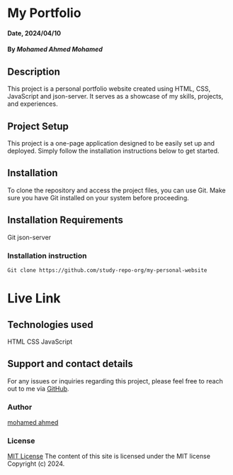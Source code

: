 # My Portfolio

#### Date, 2024/04/10

#### By *Mohamed Ahmed Mohamed*

## Description
 This project is a personal portfolio website created using HTML, CSS, JavaScript and json-server. It serves as a showcase of my skills, projects, and experiences.

## Project Setup
 This project is a one-page application designed to be easily set up and deployed. Simply follow the installation instructions below to get started.

## Installation
 To clone the repository and access the project files, you can use Git. Make sure you have Git installed on your system before proceeding.

## Installation Requirements
 Git
 json-server

### Installation instruction
```
Git clone https://github.com/study-repo-org/my-personal-website

```

# Live Link


## Technologies used
 HTML
 CSS
 JavaScript

## Support and contact details

For any issues or inquiries regarding this project, please feel free to reach out to me via [GitHub](github.com/study-repo-org). 

### Author
[mohamed ahmed](https://github.com/study-repo-org)

### License
[MIT License](LICENSE)
The content of this site is licensed under the MIT license
Copyright (c) 2024.
